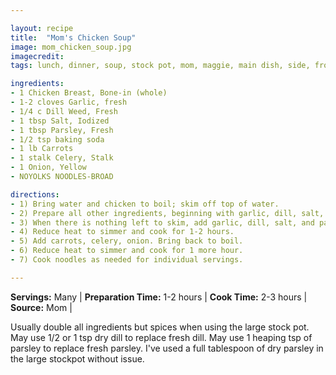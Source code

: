 ```yaml
---

layout: recipe
title:  "Mom's Chicken Soup"
image: mom_chicken_soup.jpg
imagecredit: 
tags: lunch, dinner, soup, stock pot, mom, maggie, main dish, side, frozen

ingredients:
- 1 Chicken Breast, Bone-in (whole)
- 1-2 cloves Garlic, fresh
- 1/4 c Dill Weed, Fresh
- 1 tbsp Salt, Iodized
- 1 tbsp Parsley, Fresh
- 1/2 tsp baking soda
- 1 lb Carrots
- 1 stalk Celery, Stalk
- 1 Onion, Yellow
- NOYOLKS NOODLES-BROAD

directions:
- 1) Bring water and chicken to boil; skim off top of water. 
- 2) Prepare all other ingredients, beginning with garlic, dill, salt, and parsley.
- 3) When there is nothing left to skim, add garlic, dill, salt, and parsley.
- 4) Reduce heat to simmer and cook for 1-2 hours.
- 5) Add carrots, celery, onion. Bring back to boil.
- 6) Reduce heat to simmer and cook for 1 more hour.
- 7) Cook noodles as needed for individual servings.

---
```


**Servings:** Many | **Preparation Time:** 1-2 hours | **Cook Time:** 2-3 hours | **Source:** Mom |  

Usually double all ingredients but spices when using the large stock pot. May use 1/2 or 1 tsp dry dill to replace fresh dill.
May use 1 heaping tsp of parsley to replace fresh parsley. I've used a full tablespoon of dry parsley in the large stockpot without issue.
